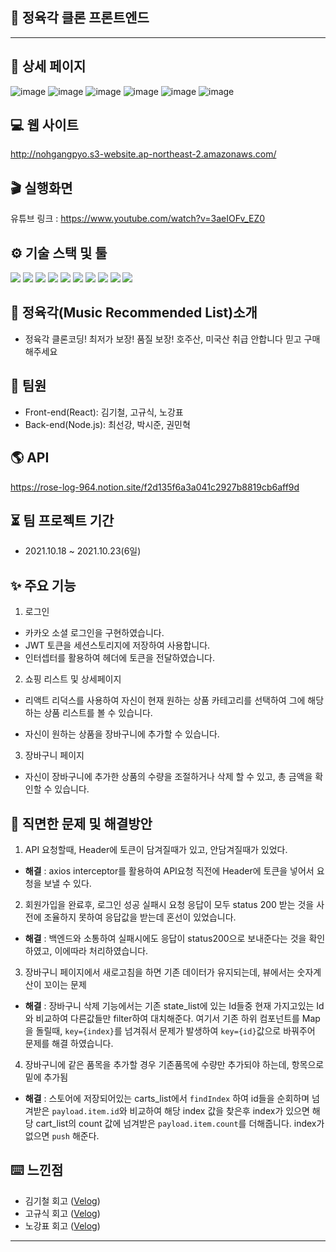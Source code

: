 ## 🥩 정육각 클론 프론트엔드
--- 

## 📰 상세 페이지

![image](/public/images/logo_image.png)
![image](/public/images/login_image.png)
![image](/public/images/main_image.png)
![image](/public/images/shopping_image.png)
![image](/public/images/detail_image.png)
![image](/public/images/cart_image.png)

## 💻 웹 사이트

http://nohgangpyo.s3-website.ap-northeast-2.amazonaws.com/

## 🎬 실행화면

유튜브 링크 : https://www.youtube.com/watch?v=3aeIOFv_EZ0

## ⚙️ 기술 스택 및 툴

<img src="https://img.shields.io/badge/Yarn-1.22.15-2C8EBB?style=flat-square&logo=Yarn&logoColor=white"/> 
<img src="https://img.shields.io/badge/React-17.0.1-61DAFB?style=flat-square&logo=React&logoColor=white"/> 
<img src="https://img.shields.io/badge/React Router-5.2.0-CA4245?style=flat-square&logo=React Router&logoColor=white"/> 
<img src="https://img.shields.io/badge/Redux-4.1.1-764ABC?style=flat-square&logo=Redux&logoColor=white"/> 
<img src="https://img.shields.io/badge/Font Awesome-5.15.4-0081CB?style=flat-square&logo=Font Awesome&logoColor=white"/>
 <img src="https://img.shields.io/badge/Axios-0.21.1-764ABC?style=flat-square&logo=Axios&logoColor=white"/>
  <img src="https://img.shields.io/badge/ESLint-8.0.0-4B32C3?style=flat-square&logo=ESLint&logoColor=white"/> 
  <img src="https://img.shields.io/badge/MySQL-8.0.25-4479A1?style=flat-square&logo=MySQL&logoColor=white"/> 
   <img src="https://img.shields.io/badge/Spring-2.5.5-6DB33F?style=flat-square&logo=Spring&logoColor=white"/> 
    <img src="https://img.shields.io/badge/Java-1.8-007396?style=flat-square&logo=Java&logoColor=white"/> 
 

## 🥩 정육각(Music Recommended List)소개

- 정육각 클론코딩! 최저가 보장! 품질 보장! 호주산, 미국산 취급 안합니다
믿고 구매해주세요

## 🙋 팀원

- Front-end(React): 김기철, 고규식, 노강표
- Back-end(Node.js): 최선강, 박시준, 권민혁

## 🌎 API

https://rose-log-964.notion.site/f2d135f6a3a041c2927b8819cb6aff9d



## ⏳ 팀 프로젝트 기간

- 2021.10.18 ~ 2021.10.23(6일)

## ✨ 주요 기능

1. 로그인

- 카카오 소셜 로그인을 구현하였습니다.
- JWT 토큰을 세션스토리지에 저장하여 사용합니다.
- 인터셉터를 활용하여 헤더에 토큰을 전달하였습니다.


2. 쇼핑 리스트 및 상세페이지

- 리액트 리덕스를 사용하여 자신이 현재 원하는 상품 카테고리를 선택하여 그에 해당하는 상품 리스트를 볼 수 있습니다.

- 자신이 원하는 상품을 장바구니에 추가할 수 있습니다.


3. 장바구니 페이지
- 자신이 장바구니에 추가한 상품의 수량을 조절하거나 삭제 할 수 있고, 총 금액을 확인할 수 있습니다.


## 🔨 직면한 문제 및 해결방안

1. API 요청할때, Header에 토큰이 담겨질때가 있고, 안담겨질때가 있었다.
* **해결** : axios interceptor를 활용하여 API요청 직전에 Header에 토큰을 넣어서 요청을 보낼 수 있다.
2. 회원가입을 완료후, 로그인 성공 실패시 요청 응답이 모두 status 200 받는 것을 사전에 조율하지 못하여 응답값을 받는데 혼선이 있었습니다.
- **해결** : 
백엔드와 소통하여 실패시에도 응답이 status200으로 보내준다는 것을 확인하였고, 이에따라 처리하였습니다.
3. 장바구니 페이지에서 새로고침을 하면 기존 데이터가 유지되는데, 뷰에서는 숫자계산이 꼬이는 문제
- **해결** : 장바구니 삭제 기능에서는 기존 state_list에 있는 Id들중 현재 가지고있는 Id와 비교하여 다른값들만 filter하여 대치해준다. 여기서 기존 하위 컴포넌트를 Map을 돌릴때, `key={index}`를 넘겨줘서 문제가 발생하여 `key={id}`값으로 바꿔주어 문제를 해결 하였습니다.

4. 장바구니에 같은 품목을 추가할 경우 기존품목에 수량만 추가되야 하는데, 항목으로 밑에 추가됨 
- **해결** : 스토어에 저장되어있는 carts_list에서 `findIndex` 하여 id들을 순회하며 넘겨받은 `payload.item.id`와 비교하여 해당 index 값을 찾은후 index가 있으면 해당 cart_list의 count 값에 넘겨받은 `payload.item.count`를 더해줍니다. index가 없으면 `push` 해준다.

## ⌨️ 느낀점

- 김기철 회고 ([Velog](https://velog.io/@choel0304/WIL-10.1110.17-%ED%95%AD%ED%95%B4-6%EC%A3%BC%EC%B0%A8))
- 고규식 회고 ([Velog](https://velog.io/@kokyusik91/%ED%81%B4%EB%A1%A0%EC%BD%94%EB%94%A9-%ED%8C%80%ED%94%84%EB%A1%9C%EC%A0%9D%ED%8A%B8-%ED%9A%8C%EA%B3%A0))
- 노강표 회고 ([Velog](https://velog.io/@shrkdvy123/20211023-TIL))

---

